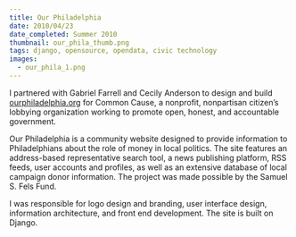 ```yaml
---
title: Our Philadelphia
date: 2010/04/23
date_completed: Summer 2010
thumbnail: our_phila_thumb.png
tags: django, opensource, opendata, civic technology
images:
  - our_phila_1.png
---
```


I partnered with Gabriel Farrell and Cecily Anderson to design and build <a href="http://ourphiladelphia.org">ourphiladelphia.org</a> for Common Cause, a nonprofit, nonpartisan citizen&#8217;s lobbying organization working to promote open, honest, and accountable government.

Our Philadelphia is a community website designed to provide information to Philadelphians about the role of money in local politics. The site features an address-based representative search tool, a news publishing platform, RSS feeds, user accounts and profiles, as well as an extensive database of local campaign donor information. The project was made possible by the Samuel S. Fels Fund.

I was responsible for logo design and branding, user interface design, information architecture, and front end development. The site is built on Django.
